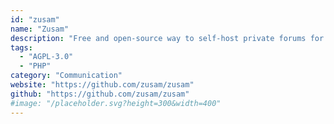 ```yaml
---
id: "zusam"
name: "Zusam"
description: "Free and open-source way to self-host private forums for groups of friends or family."
tags:
  - "AGPL-3.0"
  - "PHP"
category: "Communication"
website: "https://github.com/zusam/zusam"
github: "https://github.com/zusam/zusam"
#image: "/placeholder.svg?height=300&width=400"
---
```


